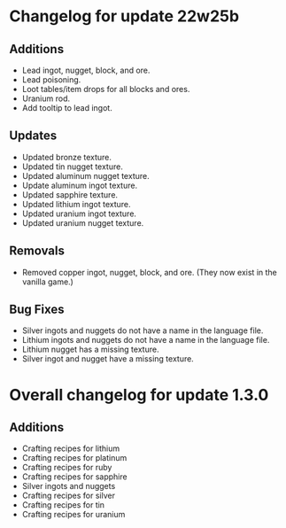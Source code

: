 # Changelog for update 22w25b

## Additions

- Lead ingot, nugget, block, and ore.
- Lead poisoning.
- Loot tables/item drops for all blocks and ores.
- Uranium rod.
- Add tooltip to lead ingot.

## Updates

- Updated bronze texture.
- Updated tin nugget texture.
- Updated aluminum nugget texture.
- Update aluminum ingot texture.
- Updated sapphire texture.
- Updated lithium ingot texture.
- Updated uranium ingot texture.
- Updated uranium nugget texture.

## Removals

- Removed copper ingot, nugget, block, and ore. (They now exist in the vanilla game.)

## Bug Fixes

- Silver ingots and nuggets do not have a name in the language file.
- Lithium ingots and nuggets do not have a name in the language file.
- Lithium nugget has a missing texture.
- Silver ingot and nugget have a missing texture.

# Overall changelog for update 1.3.0

## Additions

- Crafting recipes for lithium
- Crafting recipes for platinum
- Crafting recipes for ruby
- Crafting recipes for sapphire
- Silver ingots and nuggets
- Crafting recipes for silver
- Crafting recipes for tin
- Crafting recipes for uranium
